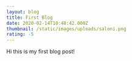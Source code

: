 ```yaml
---
layout: blog
title: First Blog
date: 2020-02-14T10:48:42.000Z
thumbnail: /static/images/uploads/saloni.png
rating: -5
---
```

Hi this is my first blog post!
